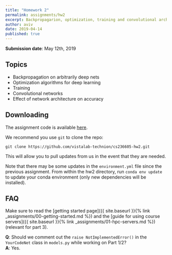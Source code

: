 ```yaml
---
title: "Homework 2"
permalink: assignments/hw2
excerpt: Backpropagarion, optimization, training and convolutional architectures
author: aviv
date: 2019-04-14
published: true
---
```


**Submission date**: May 12th, 2019

## Topics

- Backpropagation on arbitrarily deep nets
- Optimization algorithms for deep learning
- Training
- Convolutional networks
- Effect of network architecture on accuracy

## Downloading

The assignment code is available
[here](https://github.com/vistalab-technion/cs236605-hw2).

We recommend you use `git` to clone the repo:
```shell
git clone https://github.com/vistalab-technion/cs236605-hw2.git
```
This will allow you to pull updates from us in the event that they are needed.

Note that there may be some updates in the `environment.yml` file since the
previous assignment. From within the hw2 directory, run
`conda env update`
to update your conda environment (only new dependencies will be installed).

## FAQ

Make sure to read the [getting started page]({{ site.baseurl }}{% link _assignments/00-getting-started.md %})
and the [guide for using course servers]({{ site.baseurl }}{% link _assignments/01-hpc-servers.md %}) (relevant for part 3).

**Q**: Should we comment out the `raise NotImplementedError()` in the
 `YourCodeNet` class in `models.py` while working on Part 1/2?  
**A**: Yes.
